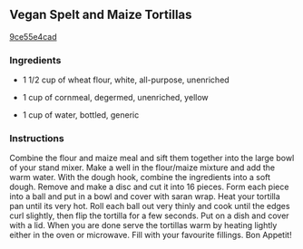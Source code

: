 ## Vegan Spelt and Maize Tortillas

[9ce55e4cad](http://www.food.com/recipe/vegan-spelt-and-maize-tortillas-414480)

### Ingredients

 - 1 1/2 cup of wheat flour, white, all-purpose, unenriched

 - 1 cup of cornmeal, degermed, unenriched, yellow

 - 1 cup of water, bottled, generic

### Instructions

Combine the flour and maize meal and sift them together into the large bowl of your stand mixer. Make a well in the flour/maize mixture and add the warm water. With the dough hook, combine the ingredients into a soft dough. Remove and make a disc and cut it into 16 pieces. Form each piece into a ball and put in a bowl and cover with saran wrap. Heat your tortilla pan until its very hot. Roll each ball out very thinly and cook until the edges curl slightly, then flip the tortilla for a few seconds. Put on a dish and cover with a lid. When you are done serve the tortillas warm by heating lightly either in the oven or microwave. Fill with your favourite fillings. Bon Appetit!